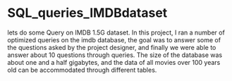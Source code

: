 # SQL_queries_IMDBdataset
lets do some Query on IMDB 1.5G dataset.
In this project, I ran a number of optimized queries on the imdb database, the goal was to answer some of the questions asked by the project designer, and finally we were able to answer about 10 questions through queries. The size of the database was about one and a half gigabytes, and the data of all movies over 100 years old can be accommodated through different tables.
